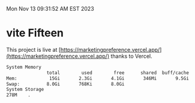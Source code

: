 Mon Nov 13 09:31:52 AM EST 2023

# vite Fifteen


This project is live at [https://marketingpreference.vercel.app/](https://marketingpreference.vercel.app/) thanks to Vercel.

```bash
System Memory
               total        used        free      shared  buff/cache   available
Mem:            15Gi       2.3Gi       4.1Gi       346Mi       9.5Gi        12Gi
Swap:          8.0Gi       768Ki       8.0Gi
System Storage
278M	.
```
